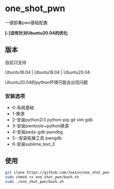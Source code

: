 # one_shot_pwn

一键部署pwn基础配置

**[-]没有针对Ubuntu20.04的优化**

## 版本

目前只支持

Ubuntu16.04  |  Ubuntu18.04  |  Ubuntu20.04

Ubuntu20.04的python环境可能会出现问题

### 安装选项

- 0-系统基础
- 1-换源
- 2-安装python2/3 python-pip  git vim gdb
- 3-安装pwntools+python换源
- 4-安装peda-gdb pwndbg
- 5--安装拓展工具 pwngdb
- 6-安装sublime_text_3

## 使用

```bash
git clone https://github.com/Joe1sn/one_shot_pwn
sudo chmod +x one_shot_pwn/bash.sh
sudo ./one_shot_pwn/bash.sh
```

